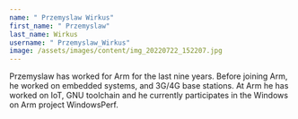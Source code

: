 ```yaml
---
name: " Przemyslaw Wirkus"
first_name: " Przemyslaw"
last_name: Wirkus
username: " Przemyslaw_Wirkus"
image: /assets/images/content/img_20220722_152207.jpg
---
```

Przemyslaw has worked for Arm for the last nine years. Before joining Arm, he worked on embedded systems, and 3G/4G base stations. At Arm he has worked on IoT, GNU toolchain and he currently participates in the Windows on Arm project WindowsPerf.